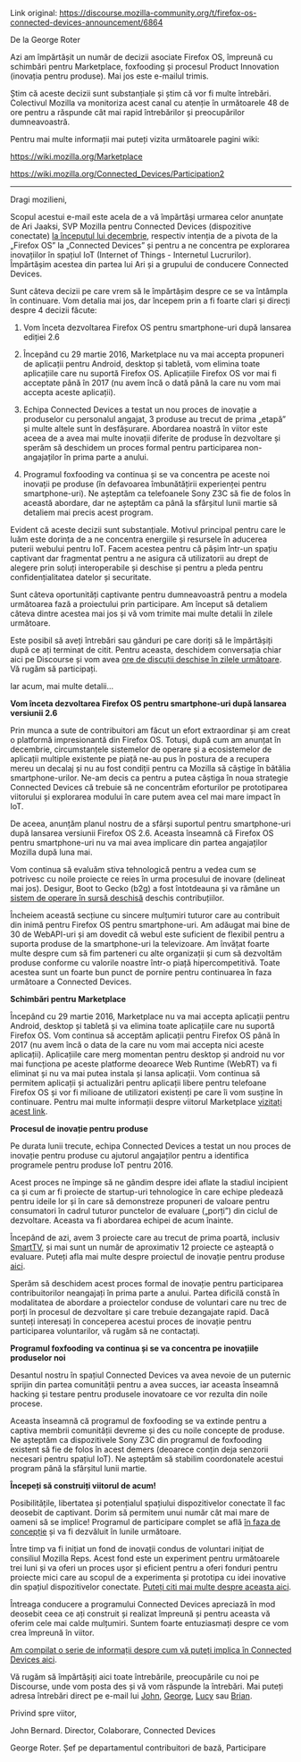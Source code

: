 Link original: https://discourse.mozilla-community.org/t/firefox-os-connected-devices-announcement/6864

De la George Roter

Azi am împărtășit un număr de decizii asociate Firefox OS, împreună cu schimbări pentru Marketplace, foxfooding și procesul Product Innovation (inovația pentru produse). Mai jos este e-mailul trimis.

Știm că aceste decizii sunt substanțiale și știm că vor fi multe întrebări. Colectivul Mozilla va monitoriza acest canal cu atenție în următoarele 48 de ore pentru a răspunde cât mai rapid întrebărilor și preocupărilor dumneavoastră.

Pentru mai multe informații mai puteți vizita următoarele pagini wiki:

https://wiki.mozilla.org/Marketplace

https://wiki.mozilla.org/Connected_Devices/Participation2

---

Dragi mozilieni,

Scopul acestui e-mail este acela de a vă împărtăși urmarea celor anunțate de Ari Jaaksi, SVP Mozilla pentru Connected Devices (dispozitive conectate) [la începutul lui decembrie](https://blog.mozilla.org/blog/2015/12/09/firefox-os-pivot-to-connected-devices/), respectiv intenția de a pivota de la „Firefox OS” la „Connected Devices” și pentru a ne concentra pe explorarea inovațiilor în spațiul IoT (Internet of Things - Internetul Lucrurilor). Împărtășim acestea din partea lui Ari și a grupului de conducere Connected Devices.

Sunt câteva decizii pe care vrem să le împărtășim despre ce se va întâmpla în continuare. Vom detalia mai jos, dar începem prin a fi foarte clari și direcți despre 4 decizii făcute:

1. Vom înceta dezvoltarea Firefox OS pentru smartphone-uri după lansarea ediției 2.6

2. Începând cu 29 martie 2016, Marketplace nu va mai accepta propuneri de aplicații pentru Android, desktop și tabletă, vom elimina toate aplicațiile care nu suportă Firefox OS. Aplicațiile Firefox OS vor mai fi acceptate până în 2017 (nu avem încă o dată până la care nu vom mai accepta aceste aplicații).

3. Echipa Connected Devices a testat un nou proces de inovație a produselor cu personalul angajat, 3 produse au trecut de prima „etapă” și multe altele sunt în desfășurare. Abordarea noastră în viitor este aceea de a avea mai multe inovații diferite de produse în dezvoltare și sperăm să deschidem un proces formal pentru participarea non-angajaților în prima parte a anului.

4. Programul foxfooding va continua și se va concentra pe aceste noi inovații pe produse (în defavoarea îmbunătățirii experienței pentru smartphone-uri). Ne așteptăm ca telefoanele Sony Z3C să fie de folos în această abordare, dar ne așteptăm ca până la sfârșitul lunii martie să detaliem mai precis acest program.

Evident că aceste decizii sunt substanțiale. Motivul principal pentru care le luăm este dorința de a ne concentra energiile și resursele în aducerea puterii webului pentru IoT. Facem acestea pentru că pășim într-un spațiu captivant dar fragmentat pentru a ne asigura că utilizatorii au drept de alegere prin soluți interoperabile și deschise și pentru a pleda pentru confidențialitatea datelor și securitate.

Sunt câteva oportunități captivante pentru dumneavoastră pentru a modela următoarea fază a proiectului prin participare. Am început să detaliem câteva dintre acestea mai jos și vă vom trimite mai multe detalii în zilele următoare.

Este posibil să aveți întrebări sau gânduri pe care doriți să le împărtășiți după ce ați terminat de citit. Pentru aceasta, deschidem conversația chiar aici pe Discourse și vom avea [ore de discuții deschise în zilele următoare](https://wiki.mozilla.org/Connected_Devices/Participation#Upcoming_Office_Hours). Vă rugăm să participați.

Iar acum, mai multe detalii...

**Vom înceta dezvoltarea Firefox OS pentru smartphone-uri după lansarea versiunii 2.6**

Prin munca a sute de contribuitori am făcut un efort extraordinar și am creat o platformă impresionantă din Firefox OS. Totuși, după cum am anunțat în decembrie, circumstanțele sistemelor de operare și a ecosistemelor de aplicații multiple existente pe piață ne-au pus în postura de a recupera mereu un decalaj și nu au fost condiții pentru ca Mozilla să câștige în bătălia smartphone-urilor. Ne-am decis ca pentru a putea câștiga în noua strategie Connected Devices că trebuie să ne concentrăm eforturilor pe prototiparea viitorului și explorarea modului în care putem avea cel mai mare impact în IoT.

De aceea, anunțăm planul nostru de a sfârși suportul pentru smartphone-uri după lansarea versiunii Firefox OS 2.6. Aceasta înseamnă că Firefox OS pentru smartphone-uri nu va mai avea implicare din partea angajaților Mozilla după luna mai.

Vom continua să evaluăm stiva tehnologică pentru a vedea cum se potrivesc cu noile proiecte ce reies în urma procesului de inovare (delineat mai jos). Desigur, Boot to Gecko (b2g) a fost întotdeauna și va rămâne un [sistem de operare în sursă deschisă](https://github.com/mozilla-b2g) deschis contribuțiilor.

Încheiem această secțiune cu sincere mulțumiri tuturor care au contribuit din inimă pentru Firefox OS pentru smartphone-uri. Am adăugat mai bine de 30 de WebAPI-uri și am dovedit că webul este suficient de flexibil pentru a suporta produse de la smartphone-uri la televizoare. Am învățat foarte multe despre cum să fim parteneri cu alte organizații și cum să dezvoltăm produse conforme cu valorile noastre într-o piață hipercompetitivă. Toate acestea sunt un foarte bun punct de pornire pentru continuarea în faza următoare a Connected Devices.

**Schimbări pentru Marketplace**

Începând cu 29 martie 2016, Marketplace nu va mai accepta aplicații pentru Android, desktop și tabletă și va elimina toate aplicațiile care nu suportă Firefox OS. Vom continua să acceptăm aplicații pentru Firefox OS până în 2017 (nu avem încă o data de la care nu vom mai accepta nici aceste aplicații). Aplicațiile care merg momentan pentru desktop și android nu vor mai funcționa pe aceste platforme deoarece Web Runtime (WebRT) va fi eliminat și nu va mai putea instala și lansa aplicații. Vom continua să permitem aplicații și actualizări pentru aplicații libere pentru telefoane Firefox OS și vor fi milioane de utilizatori existenți pe care îi vom susține în continuare. Pentru mai multe informații despre viitorul Marketplace [vizitați acest link](https://wiki.mozilla.org/Marketplace).

**Procesul de inovație pentru produse**

Pe durata lunii trecute, echipa Connected Devices a testat un nou proces de inovație pentru produse cu ajutorul angajaților pentru a identifica programele pentru produse IoT pentru 2016.

Acest proces ne împinge să ne gândim despre idei aflate la stadiul incipient ca și cum ar fi proiecte de startup-uri tehnologice în care echipe pledează pentru ideile lor și în care să demonstreze propuneri de valoare pentru consumatori în cadrul tuturor punctelor de evaluare („porți”) din ciclul de dezvoltare. Aceasta va fi abordarea echipei de acum înainte.

Începând de azi, avem 3 proiecte care au trecut de prima poartă, inclusiv [SmartTV](https://wiki.mozilla.org/Firefox_OS/Smart_TV), și mai sunt un număr de aproximativ 12 proiecte ce așteaptă o evaluare. Puteți afla mai multe despre proiectul de inovație pentru produse [aici](https://wiki.mozilla.org/Connected_Devices/Product_Innovation_Process).

Sperăm să deschidem acest proces formal de inovație pentru participarea contribuitorilor neangajați în prima parte a anului. Partea dificilă constă în modalitatea de abordare a proiectelor conduse de voluntari care nu trec de porți în procesul de dezvoltare și care trebuie dezangajate rapid. Dacă sunteți interesați în conceperea acestui proces de inovație pentru participarea voluntarilor, vă rugăm să ne contactați.

**Programul foxfooding va continua și se va concentra pe inovațiile produselor noi**

Desantul nostru în spațiul Connected Devices va avea nevoie de un puternic sprijin din partea comunității pentru a avea succes, iar aceasta înseamnă hacking și testare pentru produsele inovatoare ce vor rezulta din noile procese.

Aceasta înseamnă că programul de foxfooding se va extinde pentru a captiva membrii comunității devreme și des cu noile concepte de produse. Ne așteptăm ca dispozitivele Sony Z3C din programul de foxfooding existent să fie de folos în acest demers (deoarece conțin deja senzorii necesari pentru spațiul IoT). Ne așteptăm să stabilim coordonatele acestui program până la sfârșitul lunii martie.

**Începeți să construiți viitorul de acum!**

Posibilitățile, libertatea și potențialul spațiului dispozitivelor conectate îl fac deosebit de captivant. Dorim să permitem unui număr cât mai mare de oameni să se implice! Programul de participare complet se află [în faza de concepție](https://github.com/mozilla/participation-org/issues/286) și va fi dezvăluit în lunile următoare.

Între timp va fi inițiat un fond de inovații condus de voluntari inițiat de consiliul Mozilla Reps. Acest fond este un experiment pentru următoarele trei luni și va oferi un proces ușor și eficient pentru a oferi fonduri pentru proiecte mici care au scopul de a experimenta și prototipa cu idei inovative din spațiul dispozitivelor conectate. [Puteți citi mai multe despre aceasta aici](https://wiki.mozilla.org/Connected_Devices/Participation/Reps_Innovation_Fund).

Întreaga conducere a programului Connected Devices apreciază în mod deosebit ceea ce ați construit și realizat împreună și pentru aceasta vă oferim cele mai calde mulțumiri. Suntem foarte entuziasmați despre ce vom crea împreună în viitor.

[Am compilat o serie de informații despre cum vă puteți implica în Connected Devices aici](https://wiki.mozilla.org/Connected_Devices/Participation).

Vă rugăm să împărtășiți aici toate întrebările, preocupările cu noi pe Discourse, unde vom posta des și vă vom răspunde la întrebări. Mai puteți adresa întrebări direct pe e-mail lui [John](https://mozillians.org/en-US/u/jbernard/), [George](https://mozillians.org/en-US/u/geroter/), [Lucy](https://mozillians.org/en-US/u/lucyeoh/) sau [Brian](https://mozillians.org/en-US/u/kinger/).

Privind spre viitor,

John Bernard. Director, Colaborare, Connected Devices

George Roter. Șef pe departamentul contribuitori de bază, Participare

